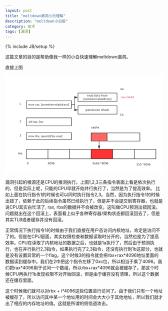 ```yaml
---
layout: post
title: "meltdown漏洞小白理解"
description: "meltdown小白版"
category: 技术
tags: [漏洞]
---
```

{% include JB/setup %}


这篇文章的目的是帮助像我一样的小白快速理解meltdown漏洞。

直接上图

![](/assets/img/meltdown/1.png)

漏洞引起的根源还是CPU的推测执行。上图1,2,3三条指令表面上看是依次执行的，但是实际上呢，只能的CPU早就开始并行执行了，当然是为了提高效率。
比如上面在执行指令1的时候也可以同时执行指令2,3。当然，因为执行指令1的时候出错了，依赖于此的后续指令虽然已经执行了，但是并不会提交到寄存器，也就是说CPU其实白忙活了, rax, rbx的数据并不会被改变。这叫做CPU预测出错回滚。问题就出在这个回滚上，表面看上似乎各种寄存器/架构状态都回滚回去了，但是其实TLB或者缓存并没有回滚。


正常情况下执行指令1的时候由于我们直接在用户态访问内核地址，肯定是访问不了的。但是在CPU层面，其实权限检查和数据读取时分开的，当然也是为了提高效率。CPU在读取了内核地址的数据之后，也就是1a执行了，然后由于预测执行，也在并行执行2,3指令，如果执行完了2,3指令，还没有执行到1b这部分，也就是没有设置异常的一个flag，这个时候3的指令就会把rbx+rax\*4096地址里面的数据读到缓存中。我们在2中把这个指令左移了0xc位，所以相当于乘了4096。我们把rax\*4096用于访问一个数组，所以rbx+rax\*4096就会被缓存了。那这个时候CPU再执行1b发现权限不对开始回滚，但是由于缓存没有清理，所以这个数据还在缓存里面。


这个时候我们就可以对rbx + i*4096这些位置进行访问了。由于我们只有一个地址被缓存了，所以访问其中某一个地址用的时间会大大小于其他地址，所以我们就才出了相应的内存地址的值。这就是所谓的侧信道攻击。